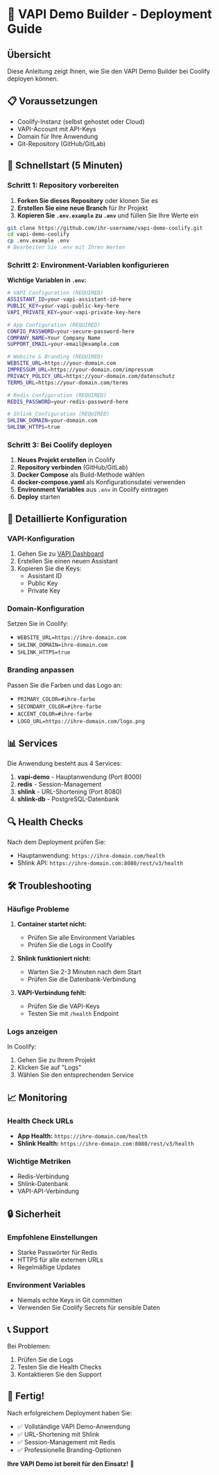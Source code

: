 # 🚀 VAPI Demo Builder - Deployment Guide

## Übersicht

Diese Anleitung zeigt Ihnen, wie Sie den VAPI Demo Builder bei Coolify deployen können.

## 📋 Voraussetzungen

- Coolify-Instanz (selbst gehostet oder Cloud)
- VAPI-Account mit API-Keys
- Domain für Ihre Anwendung
- Git-Repository (GitHub/GitLab)

## 🎯 Schnellstart (5 Minuten)

### Schritt 1: Repository vorbereiten

1. **Forken Sie dieses Repository** oder klonen Sie es
2. **Erstellen Sie eine neue Branch** für Ihr Projekt
3. **Kopieren Sie `.env.example` zu `.env`** und füllen Sie Ihre Werte ein

```bash
git clone https://github.com/ihr-username/vapi-demo-coolify.git
cd vapi-demo-coolify
cp .env.example .env
# Bearbeiten Sie .env mit Ihren Werten
```

### Schritt 2: Environment-Variablen konfigurieren

**Wichtige Variablen in `.env`:**

```bash
# VAPI Configuration (REQUIRED)
ASSISTANT_ID=your-vapi-assistant-id-here
PUBLIC_KEY=your-vapi-public-key-here
VAPI_PRIVATE_KEY=your-vapi-private-key-here

# App Configuration (REQUIRED)
CONFIG_PASSWORD=your-secure-password-here
COMPANY_NAME=Your Company Name
SUPPORT_EMAIL=your-email@example.com

# Website & Branding (REQUIRED)
WEBSITE_URL=https://your-domain.com
IMPRESSUM_URL=https://your-domain.com/impressum
PRIVACY_POLICY_URL=https://your-domain.com/datenschutz
TERMS_URL=https://your-domain.com/terms

# Redis Configuration (REQUIRED)
REDIS_PASSWORD=your-redis-password-here

# Shlink Configuration (REQUIRED)
SHLINK_DOMAIN=your-domain.com
SHLINK_HTTPS=true
```

### Schritt 3: Bei Coolify deployen

1. **Neues Projekt erstellen** in Coolify
2. **Repository verbinden** (GitHub/GitLab)
3. **Docker Compose** als Build-Methode wählen
4. **docker-compose.yaml** als Konfigurationsdatei verwenden
5. **Environment Variables** aus `.env` in Coolify eintragen
6. **Deploy** starten

## 🔧 Detaillierte Konfiguration

### VAPI-Konfiguration

1. Gehen Sie zu [VAPI Dashboard](https://dashboard.vapi.ai)
2. Erstellen Sie einen neuen Assistant
3. Kopieren Sie die Keys:
   - Assistant ID
   - Public Key
   - Private Key

### Domain-Konfiguration

Setzen Sie in Coolify:
- `WEBSITE_URL=https://ihre-domain.com`
- `SHLINK_DOMAIN=ihre-domain.com`
- `SHLINK_HTTPS=true`

### Branding anpassen

Passen Sie die Farben und das Logo an:
- `PRIMARY_COLOR=#ihre-farbe`
- `SECONDARY_COLOR=#ihre-farbe`
- `ACCENT_COLOR=#ihre-farbe`
- `LOGO_URL=https://ihre-domain.com/logo.png`

## 📊 Services

Die Anwendung besteht aus 4 Services:

1. **vapi-demo** - Hauptanwendung (Port 8000)
2. **redis** - Session-Management
3. **shlink** - URL-Shortening (Port 8080)
4. **shlink-db** - PostgreSQL-Datenbank

## 🔍 Health Checks

Nach dem Deployment prüfen Sie:
- Hauptanwendung: `https://ihre-domain.com/health`
- Shlink API: `https://ihre-domain.com:8080/rest/v3/health`

## 🛠️ Troubleshooting

### Häufige Probleme

1. **Container startet nicht:**
   - Prüfen Sie alle Environment Variables
   - Prüfen Sie die Logs in Coolify

2. **Shlink funktioniert nicht:**
   - Warten Sie 2-3 Minuten nach dem Start
   - Prüfen Sie die Datenbank-Verbindung

3. **VAPI-Verbindung fehlt:**
   - Prüfen Sie die VAPI-Keys
   - Testen Sie mit `/health` Endpoint

### Logs anzeigen

In Coolify:
1. Gehen Sie zu Ihrem Projekt
2. Klicken Sie auf "Logs"
3. Wählen Sie den entsprechenden Service

## 📈 Monitoring

### Health Check URLs
- **App Health:** `https://ihre-domain.com/health`
- **Shlink Health:** `https://ihre-domain.com:8080/rest/v3/health`

### Wichtige Metriken
- Redis-Verbindung
- Shlink-Datenbank
- VAPI-API-Verbindung

## 🔒 Sicherheit

### Empfohlene Einstellungen
- Starke Passwörter für Redis
- HTTPS für alle externen URLs
- Regelmäßige Updates

### Environment Variables
- Niemals echte Keys in Git committen
- Verwenden Sie Coolify Secrets für sensible Daten

## 📞 Support

Bei Problemen:
1. Prüfen Sie die Logs
2. Testen Sie die Health Checks
3. Kontaktieren Sie den Support

## 🎉 Fertig!

Nach erfolgreichem Deployment haben Sie:
- ✅ Vollständige VAPI Demo-Anwendung
- ✅ URL-Shortening mit Shlink
- ✅ Session-Management mit Redis
- ✅ Professionelle Branding-Optionen

**Ihre VAPI Demo ist bereit für den Einsatz!** 🚀
